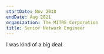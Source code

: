 ```yaml
---
startDate: Nov 2018
endDate: Aug 2021
organization: The MITRE Corporation
title: Senior Network Engineer
---
```


I was kind of a big deal

